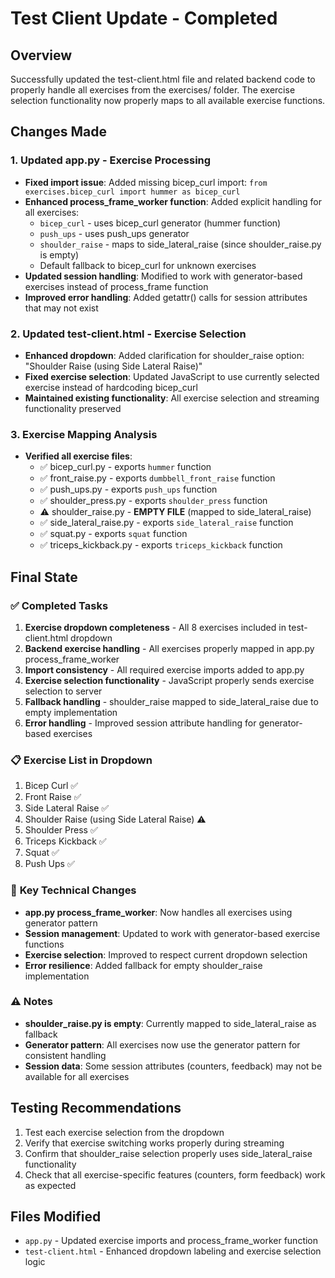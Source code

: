 # Test Client Update - Completed

## Overview
Successfully updated the test-client.html file and related backend code to properly handle all exercises from the exercises/ folder. The exercise selection functionality now properly maps to all available exercise functions.

## Changes Made

### 1. **Updated app.py - Exercise Processing**
- **Fixed import issue**: Added missing bicep_curl import: `from exercises.bicep_curl import hummer as bicep_curl`
- **Enhanced process_frame_worker function**: Added explicit handling for all exercises:
  - `bicep_curl` - uses bicep_curl generator (hummer function)
  - `push_ups` - uses push_ups generator
  - `shoulder_raise` - maps to side_lateral_raise (since shoulder_raise.py is empty)
  - Default fallback to bicep_curl for unknown exercises
- **Updated session handling**: Modified to work with generator-based exercises instead of process_frame function
- **Improved error handling**: Added getattr() calls for session attributes that may not exist

### 2. **Updated test-client.html - Exercise Selection**
- **Enhanced dropdown**: Added clarification for shoulder_raise option: "Shoulder Raise (using Side Lateral Raise)"
- **Fixed exercise selection**: Updated JavaScript to use currently selected exercise instead of hardcoding bicep_curl
- **Maintained existing functionality**: All exercise selection and streaming functionality preserved

### 3. **Exercise Mapping Analysis**
- **Verified all exercise files**:
  - ✅ bicep_curl.py - exports `hummer` function
  - ✅ front_raise.py - exports `dumbbell_front_raise` function
  - ✅ push_ups.py - exports `push_ups` function
  - ✅ shoulder_press.py - exports `shoulder_press` function
  - ⚠️ shoulder_raise.py - **EMPTY FILE** (mapped to side_lateral_raise)
  - ✅ side_lateral_raise.py - exports `side_lateral_raise` function
  - ✅ squat.py - exports `squat` function
  - ✅ triceps_kickback.py - exports `triceps_kickback` function

## Final State

### ✅ **Completed Tasks**
1. **Exercise dropdown completeness** - All 8 exercises included in test-client.html dropdown
2. **Backend exercise handling** - All exercises properly mapped in app.py process_frame_worker
3. **Import consistency** - All required exercise imports added to app.py
4. **Exercise selection functionality** - JavaScript properly sends exercise selection to server
5. **Fallback handling** - shoulder_raise mapped to side_lateral_raise due to empty implementation
6. **Error handling** - Improved session attribute handling for generator-based exercises

### 📋 **Exercise List in Dropdown**
1. Bicep Curl ✅
2. Front Raise ✅
3. Side Lateral Raise ✅
4. Shoulder Raise (using Side Lateral Raise) ⚠️
5. Shoulder Press ✅
6. Triceps Kickback ✅
7. Squat ✅
8. Push Ups ✅

### 🔧 **Key Technical Changes**
- **app.py process_frame_worker**: Now handles all exercises using generator pattern
- **Session management**: Updated to work with generator-based exercise functions
- **Exercise selection**: Improved to respect current dropdown selection
- **Error resilience**: Added fallback for empty shoulder_raise implementation

### ⚠️ **Notes**
- **shoulder_raise.py is empty**: Currently mapped to side_lateral_raise as fallback
- **Generator pattern**: All exercises now use the generator pattern for consistent handling
- **Session data**: Some session attributes (counters, feedback) may not be available for all exercises

## Testing Recommendations
1. Test each exercise selection from the dropdown
2. Verify that exercise switching works properly during streaming
3. Confirm that shoulder_raise selection properly uses side_lateral_raise functionality
4. Check that all exercise-specific features (counters, form feedback) work as expected

## Files Modified
- `app.py` - Updated exercise imports and process_frame_worker function
- `test-client.html` - Enhanced dropdown labeling and exercise selection logic
